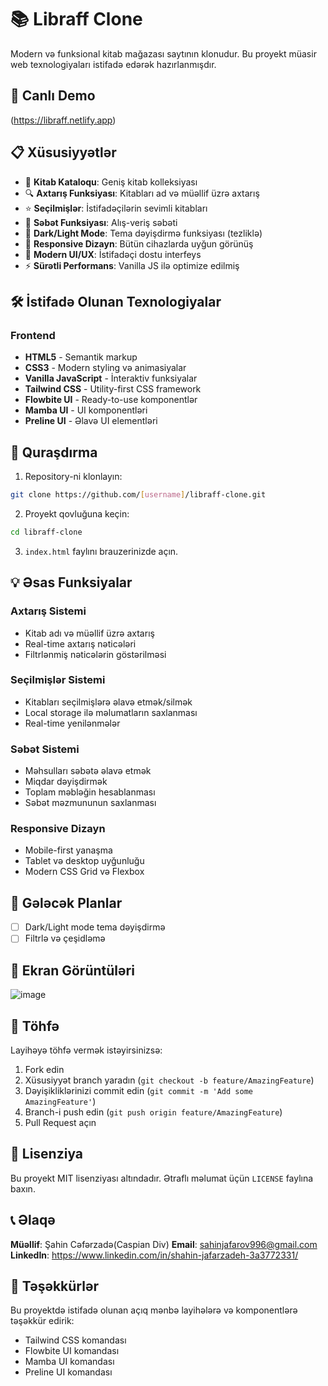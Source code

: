 # 📚 Libraff Clone

Modern və funksional kitab mağazası saytının klonudur. Bu proyekt müasir web texnologiyaları istifadə edərək hazırlanmışdır.

## 🚀 Canlı Demo

(https://libraff.netlify.app)

## 📋 Xüsusiyyətlər

- 📖 **Kitab Kataloqu**: Geniş kitab kolleksiyası
- 🔍 **Axtarış Funksiyası**: Kitabları ad və müəllif üzrə axtarış
- ⭐ **Seçilmişlər**: İstifadəçilərin sevimli kitabları
- 🛒 **Səbət Funksiyası**: Alış-veriş səbəti
- 🌙 **Dark/Light Mode**: Tema dəyişdirmə funksiyası (tezliklə)
- 📱 **Responsive Dizayn**: Bütün cihazlarda uyğun görünüş
- 🎨 **Modern UI/UX**: İstifadəçi dostu interfeys
- ⚡ **Sürətli Performans**: Vanilla JS ilə optimize edilmiş

## 🛠️ İstifadə Olunan Texnologiyalar

### Frontend
- **HTML5** - Semantik markup
- **CSS3** - Modern styling və animasiyalar
- **Vanilla JavaScript** - İnteraktiv funksiyalar
- **Tailwind CSS** - Utility-first CSS framework
- **Flowbite UI** - Ready-to-use komponentlər
- **Mamba UI** - UI komponentləri
- **Preline UI** - Əlavə UI elementləri


## 🔧 Quraşdırma

1. Repository-ni klonlayın:
```bash
git clone https://github.com/[username]/libraff-clone.git
```

2. Proyekt qovluğuna keçin:
```bash
cd libraff-clone
```

3. `index.html` faylını brauzerinizde açın.

## 💡 Əsas Funksiyalar

### Axtarış Sistemi
- Kitab adı və müəllif üzrə axtarış
- Real-time axtarış nəticələri
- Filtrlənmiş nəticələrin göstərilməsi

### Seçilmişlər Sistemi
- Kitabları seçilmişlərə əlavə etmək/silmək
- Local storage ilə məlumatların saxlanması
- Real-time yenilənmələr

### Səbət Sistemi
- Məhsulları səbətə əlavə etmək
- Miqdar dəyişdirmək
- Toplam məbləğin hesablanması
- Səbət məzmununun saxlanması

### Responsive Dizayn
- Mobile-first yanaşma
- Tablet və desktop uyğunluğu
- Modern CSS Grid və Flexbox

## 🎯 Gələcək Planlar
- [ ] Dark/Light mode tema dəyişdirmə
- [ ] Filtrlə və çeşidləmə

## 📸 Ekran Görüntüləri

![image](https://github.com/user-attachments/assets/f7956e8e-33c1-44e6-8a68-747f4d3c0db0)


## 🤝 Töhfə

Layihəyə töhfə vermək istəyirsinizsə:

1. Fork edin
2. Xüsusiyyət branch yaradın (`git checkout -b feature/AmazingFeature`)
3. Dəyişikliklərinizi commit edin (`git commit -m 'Add some AmazingFeature'`)
4. Branch-i push edin (`git push origin feature/AmazingFeature`)
5. Pull Request açın

## 📝 Lisenziya

Bu proyekt MIT lisenziyası altındadır. Ətraflı məlumat üçün `LICENSE` faylına baxın.

## 📞 Əlaqə

**Müəllif**: Şahin Cəfərzadə(Caspian Div)
**Email**: sahinjafarov996@gmail.com
**LinkedIn**: https://www.linkedin.com/in/shahin-jafarzadeh-3a3772331/

## 🙏 Təşəkkürlər

Bu proyektdə istifadə olunan açıq mənbə layihələrə və komponentlərə təşəkkür edirik:
- Tailwind CSS komandası
- Flowbite UI komandası
- Mamba UI komandası
- Preline UI komandası
